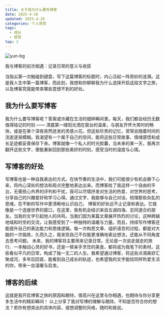 ```yaml
---
title: 关于我为什么要写博客
date: 2025-4-26
updated: 2025-4-26
categories: 个人感悟
tags:
  - 成长
  - 感悟
top: 2
---
```

![yun-bg](https://w.wallhaven.cc/full/d6/wallhaven-d69eom.jpg)

我与博客的初次相遇：记录日常的意义与收获

当指尖第一次触碰到键盘，写下这篇博客的标题时，内心泛起一阵奇妙的涟漪。这是我人生中第一篇博客，而此刻，我想和你聊聊我为什么选择开启这段文字之旅，以及博客究竟能带来哪些意想不到的好处。

## 我为什么要写博客
我为什么要写博客呢？答案或许藏在生活的细碎瞬间里。每天，我们都会经历无数值得铭记的时刻 —— 清晨第一缕阳光洒在窗台的温柔，与朋友开怀大笑时的畅快，或是在某个深夜突然迸发的灵感火花。但这些珍贵的记忆，常常会随着时间的流逝逐渐模糊。我渴望有一个属于自己的空间，能将这些日常故事、情绪感悟和成长足迹都妥善保存下来。博客就像一个私人的时光胶囊，当未来的某一天，我再次翻开这些文字，便能重新回到那些美好的时刻，感受当时的温度与心情。

## 写博客的好处
写博客也是一种自我表达的方式。在快节奏的生活中，我们可能很少有机会静下心来，将内心深处的想法和观点完整地表达出来。而博客给了我这样一个自由的平台，无需担心外界的评判和干扰，我可以尽情抒发对生活的热爱、对世界的思考，分享自己的兴趣爱好和学习心得。通过文字，我能够与自己对话，梳理那些杂乱的思绪，在不断的写作中更清晰地认识自己。
博客的好处远不止记录和表达。它就像是一个连接世界的窗口，在这里，我有机会结识来自五湖四海、志同道合的朋友。当我的文字引起他人的共鸣，当我们因为某篇文章展开热烈的讨论，这种跨越地域和时空的交流，让我感受到了一种独特的温暖与力量。而且，持续写作博客还能提升自己的表达能力和思维逻辑。每一次构思文章、组织语言的过程，都是对大脑的一次锻炼，久而久之，我发现自己不仅能更准确地表达想法，还能从不同角度去思考问题。
未来，我的博客将主要用来记录日常。无论是一次说走就走的旅行、一本触动心灵的好书，还是一顿亲手烹饪的美食，都将成为我笔下的素材。这些看似平凡的日常，构成了独一无二的人生。我希望通过博客，将这些点滴美好汇聚成河，多年后回首，能看到自己成长的轨迹，也希望我的文字能给同样热爱生活的你，带来一丝温暖与启发。

## 博客的后续
这就是我开启博客之旅的原因和期待，很高兴在这里与你相遇，也期待与你分享更多生活中的精彩瞬间！
以上分享了我对写博的理解与期待，不知是否符合你的想法？若你有想突出的具体内容，或想调整的风格，随时和我说。

